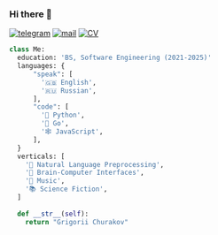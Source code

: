 ### Hi there 👋

[![telegram](https://img.shields.io/static/v1?style=flat-square&message=telegram&color=26A5E4&logo=Telegram&logoColor=FFFFFF&label=)](https://t.me/gachurakov)
[![mail](https://img.shields.io/badge/gmail-c14438?style=flat-square&message=gmail&logo=Gmail&logoColor=white&link=mailto:dmatasoff@gmail.com)](mailto:gachurakov@edu.hse.ru)
[![CV](https://img.shields.io/static/v1?style=flat-square&message=cv&color=50AFCE&logo=Canva&logoColor=white&label=)]([churakov.pdf](https://github.com/disk0Dancer/disk0Dancer/files/15442454/churakov.pdf)
)



```python
class Me:
  education: 'BS, Software Engineering (2021-2025)'
  languages: {
      "speak": [
        '🇬🇧 English',
        '🇷🇺 Russian',
      ],
      "code": [
        '🐍 Python',
        '🏃 Go',
        '🕸 JavaScript',
      ],
  }
  verticals: [
    '👀 Natural Language Preprocessing',
    '🧠 Brain-Computer Interfaces',
    '🎵 Music',
    '📚 Science Fiction',
  ]
  
  def __str__(self):
    return "Grigorii Churakov"
```
